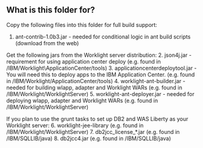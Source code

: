 ## What is this folder for?

Copy the following files into this folder for full build support:

1. ant-contrib-1.0b3.jar - needed for conditional logic in ant build scripts (download from the web)

Get the following jars from the Worklight server distribution:
2. json4j.jar - requirement for using application center deploy (e.g. found in /IBM/Worklight\ApplicationCenter/tools)
3. applicationcenterdeploytool.jar - You will need this to deploy apps to the IBM Application Center.  (e.g. found in /IBM/Worklight/ApplicationCenter/tools)
4. worklight-ant-builder.jar - needed for building wlapp, adapter and Worklight WARs (e.g. found in /IBM/Worklight/WorklightServer)
5. worklight-ant-deployer.jar - needed for deploying wlapp, adapter and Worklight WARs (e.g. found in /IBM/Worklight/WorklightServer)

If you plan to use the grunt tasks to set up DB2 and WAS Liberty as your Worklight server:
6. worklight-jee-library (e.g. found in /IBM/Worklight/WorklightServer)
7. db2jcc_license_*.jar (e.g. found in /IBM/SQLLIB/java)
8. db2jcc4.jar (e.g. found in /IBM/SQLLIB/java)

